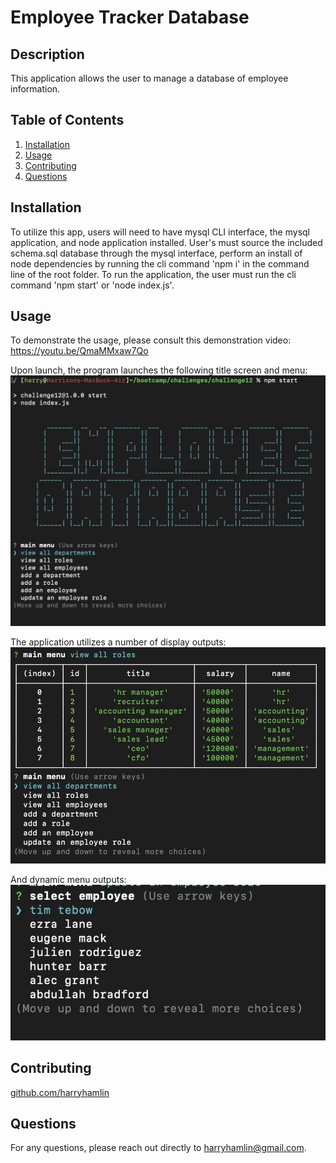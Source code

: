 
# Employee Tracker Database

## Description

This application allows the user to manage a database of employee information.


  ## Table of Contents
1. [Installation](#installation)
2. [Usage](#usage)
3. [Contributing](#contributing)
4. [Questions](#questions)
  



## Installation

To utilize this app, users will need to have mysql CLI interface, the mysql application, and node application installed. User's must source the included schema.sql database through the mysql interface, perform an install of node dependencies by running the cli command 'npm i' in the command line of the root folder. To run the application, the user must run the cli command 'npm start' or 'node index.js'.

## Usage

To demonstrate the usage, please consult this demonstration video: <a href="https://youtu.be/QmaMMxaw7Qo">https://youtu.be/QmaMMxaw7Qo</a>

Upon launch, the program launches the following title screen and menu: <img src="./assets/images/launch.jpg"/>

The application utilizes a number of display outputs: <img src="./assets/images/display.jpg">

And dynamic menu outputs: <img src="./assets/images/dynamic_menu.jpg">

## Contributing

<a href="https://github.com/harryhamlin">github.com/harryhamlin</a>

## Questions

For any questions, please reach out directly to <a href="mailto:harryhamlin@gmail.com" target="_blank">harryhamlin@gmail.com</a>.

